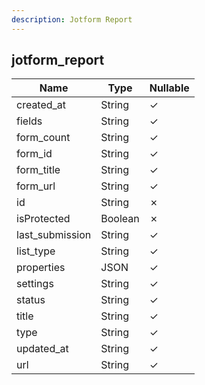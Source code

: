 ```yaml
---
description: Jotform Report
---
```

jotform_report
--------------

| **Name**        | **Type** | **Nullable** |
| --------------- | -------- | ------------ |
| created_at      | String   | &check;      |
| fields          | String   | &check;      |
| form_count      | String   | &check;      |
| form_id         | String   | &check;      |
| form_title      | String   | &check;      |
| form_url        | String   | &check;      |
| id              | String   | &cross;      |
| isProtected     | Boolean  | &cross;      |
| last_submission | String   | &check;      |
| list_type       | String   | &check;      |
| properties      | JSON     | &check;      |
| settings        | String   | &check;      |
| status          | String   | &check;      |
| title           | String   | &check;      |
| type            | String   | &check;      |
| updated_at      | String   | &check;      |
| url             | String   | &check;      |
